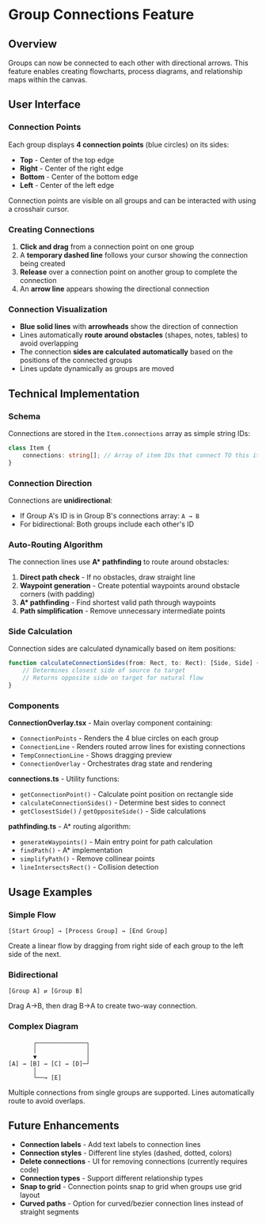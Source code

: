 # Group Connections Feature

## Overview

Groups can now be connected to each other with directional arrows. This feature enables creating flowcharts, process diagrams, and relationship maps within the canvas.

## User Interface

### Connection Points

Each group displays **4 connection points** (blue circles) on its sides:

- **Top** - Center of the top edge
- **Right** - Center of the right edge
- **Bottom** - Center of the bottom edge
- **Left** - Center of the left edge

Connection points are visible on all groups and can be interacted with using a crosshair cursor.

### Creating Connections

1. **Click and drag** from a connection point on one group
2. A **temporary dashed line** follows your cursor showing the connection being created
3. **Release** over a connection point on another group to complete the connection
4. An **arrow line** appears showing the directional connection

### Connection Visualization

- **Blue solid lines** with **arrowheads** show the direction of connection
- Lines automatically **route around obstacles** (shapes, notes, tables) to avoid overlapping
- The connection **sides are calculated automatically** based on the positions of the connected groups
- Lines update dynamically as groups are moved

## Technical Implementation

### Schema

Connections are stored in the `Item.connections` array as simple string IDs:

```typescript
class Item {
	connections: string[]; // Array of item IDs that connect TO this item
}
```

### Connection Direction

Connections are **unidirectional**:

- If Group A's ID is in Group B's connections array: `A → B`
- For bidirectional: Both groups include each other's ID

### Auto-Routing Algorithm

The connection lines use **A\* pathfinding** to route around obstacles:

1. **Direct path check** - If no obstacles, draw straight line
2. **Waypoint generation** - Create potential waypoints around obstacle corners (with padding)
3. **A\* pathfinding** - Find shortest valid path through waypoints
4. **Path simplification** - Remove unnecessary intermediate points

### Side Calculation

Connection sides are calculated dynamically based on item positions:

```typescript
function calculateConnectionSides(from: Rect, to: Rect): [Side, Side] {
	// Determines closest side of source to target
	// Returns opposite side on target for natural flow
}
```

### Components

**ConnectionOverlay.tsx** - Main overlay component containing:

- `ConnectionPoints` - Renders the 4 blue circles on each group
- `ConnectionLine` - Renders routed arrow lines for existing connections
- `TempConnectionLine` - Shows dragging preview
- `ConnectionOverlay` - Orchestrates drag state and rendering

**connections.ts** - Utility functions:

- `getConnectionPoint()` - Calculate point position on rectangle side
- `calculateConnectionSides()` - Determine best sides to connect
- `getClosestSide()` / `getOppositeSide()` - Side calculations

**pathfinding.ts** - A\* routing algorithm:

- `generateWaypoints()` - Main entry point for path calculation
- `findPath()` - A\* implementation
- `simplifyPath()` - Remove collinear points
- `lineIntersectsRect()` - Collision detection

## Usage Examples

### Simple Flow

```
[Start Group] → [Process Group] → [End Group]
```

Create a linear flow by dragging from right side of each group to the left side of the next.

### Bidirectional

```
[Group A] ⇄ [Group B]
```

Drag A→B, then drag B→A to create two-way connection.

### Complex Diagram

```
       ┌──────────────┐
       │              │
       ▼              │
[A] → [B] → [C] → [D]─┘
       │
       └──→ [E]
```

Multiple connections from single groups are supported. Lines automatically route to avoid overlaps.

## Future Enhancements

- **Connection labels** - Add text labels to connection lines
- **Connection styles** - Different line styles (dashed, dotted, colors)
- **Delete connections** - UI for removing connections (currently requires code)
- **Connection types** - Support different relationship types
- **Snap to grid** - Connection points snap to grid when groups use grid layout
- **Curved paths** - Option for curved/bezier connection lines instead of straight segments
